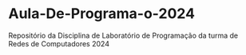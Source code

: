 # Aula-De-Programa-o-2024
Repositório da Disciplina de Laboratório de Programação da turma de Redes de Computadores 2024
